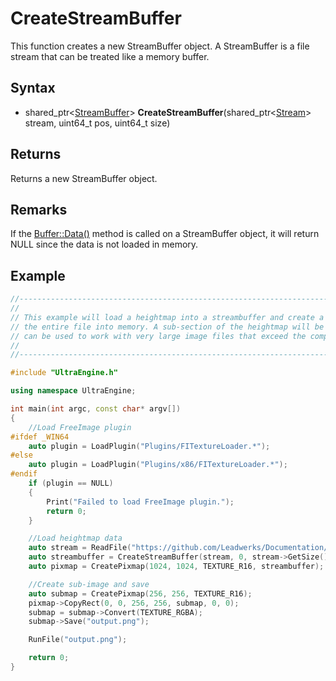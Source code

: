 # CreateStreamBuffer #
This function creates a new StreamBuffer object. A StreamBuffer is a file stream that can be treated like a memory buffer.

## Syntax ##
- shared_ptr<[StreamBuffer](StreamBuffer.md)> **CreateStreamBuffer**(shared_ptr<[Stream](Stream.md)> stream, uint64_t pos, uint64_t size)

## Returns ##
Returns a new StreamBuffer object.

## Remarks ##
If the [Buffer::Data()](Buffer_data.md) method is called on a StreamBuffer object, it will return NULL since the data is not loaded in memory.

## Example ##
```c++
//-----------------------------------------------------------------------------------------------
// 
// This example will load a heightmap into a streambuffer and create a pixmap, without loading
// the entire file into memory. A sub-section of the heightmap will be extracted and saved. This 
// can be used to work with very large image files that exceed the computer's memory capacity.
// 
//-----------------------------------------------------------------------------------------------

#include "UltraEngine.h"

using namespace UltraEngine;

int main(int argc, const char* argv[])
{
    //Load FreeImage plugin
#ifdef _WIN64
    auto plugin = LoadPlugin("Plugins/FITextureLoader.*");
#else
    auto plugin = LoadPlugin("Plugins/x86/FITextureLoader.*");
#endif
    if (plugin == NULL)
    {
        Print("Failed to load FreeImage plugin.");
        return 0;
    }

    //Load heightmap data
    auto stream = ReadFile("https://github.com/Leadwerks/Documentation/raw/master/Assets/Terrain/1024.r16");
    auto streambuffer = CreateStreamBuffer(stream, 0, stream->GetSize());
    auto pixmap = CreatePixmap(1024, 1024, TEXTURE_R16, streambuffer);

    //Create sub-image and save
    auto submap = CreatePixmap(256, 256, TEXTURE_R16);
    pixmap->CopyRect(0, 0, 256, 256, submap, 0, 0);
    submap = submap->Convert(TEXTURE_RGBA);
    submap->Save("output.png");

    RunFile("output.png");

    return 0;
}
```
